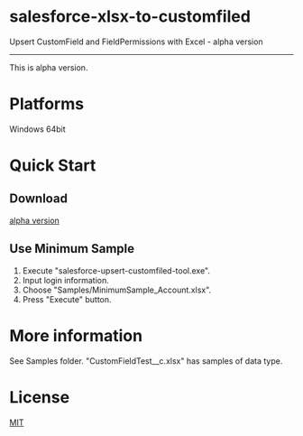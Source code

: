 # salesforce-xlsx-to-customfiled

Upsert CustomField and FieldPermissions with Excel - alpha version

---

This is alpha version.

# Platforms

Windows 64bit

# Quick Start

## Download

[alpha version](./)

## Use Minimum Sample

1. Execute "salesforce-upsert-customfiled-tool.exe".
2. Input login information.
3. Choose "Samples/MinimumSample_Account.xlsx".
4. Press "Execute" button.

# More information

See Samples folder.
"CustomFieldTest\_\_c.xlsx" has samples of data type.

# License

[MIT](/LICENSE)

#
